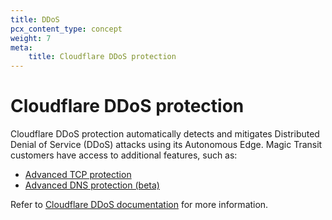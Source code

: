```yaml
---
title: DDoS
pcx_content_type: concept
weight: 7
meta:
    title: Cloudflare DDoS protection
---
```


# Cloudflare DDoS protection

Cloudflare DDoS protection automatically detects and mitigates Distributed Denial of Service (DDoS) attacks using its Autonomous Edge. Magic Transit customers have access to additional features, such as:

- [Advanced TCP protection](/ddos-protection/tcp-protection/)
- [Advanced DNS protection (beta)](/ddos-protection/dns-protection/)

Refer to [Cloudflare DDoS documentation](/ddos-protection/) for more information.
